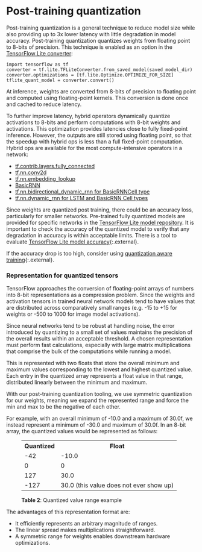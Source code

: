 # Post-training quantization

Post-training quantization is a general technique to reduce model size while also
providing up to 3x lower latency with little degradation in model accuracy. Post-training
quantization quantizes weights from floating point to 8-bits of precision. This technique
is enabled as an option in the [TensorFlow Lite converter](../convert/index.md):

```
import tensorflow as tf
converter = tf.lite.TFLiteConverter.from_saved_model(saved_model_dir)
converter.optimizations = [tf.lite.Optimize.OPTIMIZE_FOR_SIZE]
tflite_quant_model = converter.convert()
```

At inference, weights are converted from 8-bits of precision to floating point and
computed using floating-point kernels. This conversion is done once and cached to reduce latency.

To further improve latency, hybrid operators dynamically quantize activations to 8-bits and
perform computations with 8-bit weights and activations. This optimization provides latencies
close to fully fixed-point inference. However, the outputs are still stored using
floating point, so that the speedup with hybrid ops is less than a full fixed-point computation.
Hybrid ops are available for the most compute-intensive operators in a network:

*  [tf.contrib.layers.fully_connected](https://www.tensorflow.org/api_docs/python/tf/contrib/layers/fully_connected)
*  [tf.nn.conv2d](https://www.tensorflow.org/api_docs/python/tf/nn/conv2d)
*  [tf.nn.embedding_lookup](https://www.tensorflow.org/api_docs/python/tf/nn/embedding_lookup)
*  [BasicRNN](https://www.tensorflow.org/api_docs/python/tf/contrib/rnn/BasicRNNCell)
*  [tf.nn.bidirectional_dynamic_rnn for BasicRNNCell type](https://www.tensorflow.org/api_docs/python/tf/nn/bidirectional_dynamic_rnn)
*  [tf.nn.dynamic_rnn for LSTM and BasicRNN Cell types](https://www.tensorflow.org/api_docs/python/tf/nn/dynamic_rnn)


Since weights are quantized post training, there could be an accuracy loss, particularly for
smaller networks. Pre-trained fully quantized models are provided for specific networks in
the [TensorFlow Lite model repository](../models/). It is important to check the accuracy of the quantized model to verify that any degradation
in accuracy is within acceptable limits. There is a tool to evaluate [TensorFlow Lite model accuracy](https://github.com/tensorflow/tensorflow/blob/master/tensorflow/lite/tools/accuracy/README.md){:.external}.

If the accuracy drop is too high, consider using [quantization aware training](https://github.com/tensorflow/tensorflow/tree/r1.13/tensorflow/contrib/quantize){:.external}.

### Representation for quantized tensors

TensorFlow approaches the conversion of floating-point arrays of numbers into
8-bit representations as a compression problem. Since the weights and activation
tensors in trained neural network models tend to have values that are distributed
across comparatively small ranges (e.g. -15 to +15 for weights or -500 to
1000 for image model activations).

Since neural networks tend to be robust at handling noise, the error introduced
by quantizing to a small set of values maintains the precision of the overall
results within an acceptable threshold. A chosen representation must perform
fast calculations, especially with large matrix multiplications that comprise
the bulk of the computations while running a model.

This is represented with two floats that store the overall minimum and maximum
values corresponding to the lowest and highest quantized value. Each entry in the
quantized array represents a float value in that range, distributed linearly
between the minimum and maximum.

With our post-training quantization tooling, we use symmetric quantization for
our weights, meaning we expand the represented range and force the min and max
to be the negative of each other.

For example, with an overall minimum of -10.0 and a maximum
of 30.0f, we instead represent a minimum of -30.0 and maximum of 30.0f. In an
8-bit array, the quantized values would be represented as follows:

<figure>
  <table>
    <tr><th>Quantized</th><th>Float</th></tr>
    <tr><td>-42</td><td>-10.0</td></tr>
    <tr><td>0</td><td>0</td></tr>
    <tr><td>127</td><td>30.0</td></tr>
    <tr><td>-127</td><td>30.0 (this value does not ever show up)</td></tr>
  </table>
  <figcaption>
    <b>Table 2</b>: Quantized value range example
  </figcaption>
</figure>

The advantages of this representation format are:

* It efficiently represents an arbitrary magnitude of ranges.
* The linear spread makes multiplications straightforward.
* A symmetric range for weights enables downstream hardware optimizations.
